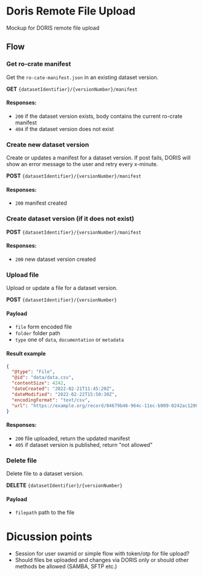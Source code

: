 # Doris Remote File Upload
Mockup for DORIS remote file upload


## Flow

### Get ro-crate manifest
Get the `ro-cate-manifest.json` in an existing dataset version.

**GET** `{datasetIdentifier}/{versionNumber}/manifest`

#### Responses:
* `200` if the dataset version exists, body contains the current ro-crate manifest 
* `404` if the dataset version does not exist

### Create new dataset version
Create or updates a manifest for a dataset version.
If post fails, DORIS will show an error message to the user and retry every x-minute.

**POST** `{datasetIdentifier}/{versionNumber}/manifest`

#### Responses:
* `200` manifest created

### Create dataset version (if it does not exist)
**POST** `{datasetIdentifier}/{versionNumber}/manifest`

#### Responses:
* `200` new dataset version created

### Upload file
Upload or update a file for a dataset version.

**POST** `{datasetIdentifier}/{versionNumber}`

#### Payload
* `file` form encoded file
* `folder` folder path
* `type` one of `data`, `documentation` or `metadata`

#### Result example
```json
{
  "@type": "File",
  "@id": "data/data.csv",
  "contentSize": 4242,
  "dateCreated": "2022-02-21T11:45:20Z",
  "dateModified": "2022-02-22T15:50:30Z",
  "encodingFormat": "text/csv",
  "url": "https://example.org/record/04679b46-964c-11ec-b909-0242ac120002/data.csv"
}
```

#### Responses:
* `200` file uploaded, return the updated manifest
* `405` if dataset version is published, return "not allowed"

### Delete file
Delete file to a dataset version.

**DELETE** `{datasetIdentifier}/{versionNumber}`

#### Payload
* `filepath` path to the file


# Dicussion points
* Session for user swamid or simple flow with token/otp for file upload?
* Should files be uploaded and changes via DORIS only or should other methods be allowed (SAMBA, SFTP etc.)
